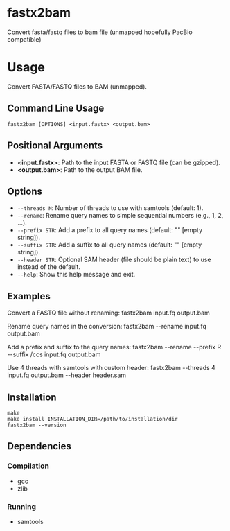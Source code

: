 # fastx2bam
Convert fasta/fastq files to bam file (unmapped hopefully PacBio compatible)

# Usage

Convert FASTA/FASTQ files to BAM (unmapped).

## Command Line Usage

    fastx2bam [OPTIONS] <input.fastx> <output.bam>

## Positional Arguments

- **<input.fastx>**: Path to the input FASTA or FASTQ file (can be gzipped).
- **<output.bam>**: Path to the output BAM file.

## Options

- `--threads N`: Number of threads to use with samtools (default: 1).
- `--rename`: Rename query names to simple sequential numbers (e.g., 1, 2, ...).
- `--prefix STR`: Add a prefix to all query names (default: "" [empty string]).
- `--suffix STR`: Add a suffix to all query names (default: "" [empty string]).
- `--header STR`: Optional SAM header (file should be plain text) to use instead of the default.
- `--help`: Show this help message and exit.

## Examples

Convert a FASTQ file without renaming:
    fastx2bam input.fq output.bam

Rename query names in the conversion:
    fastx2bam --rename input.fq output.bam

Add a prefix and suffix to the query names:
    fastx2bam --rename --prefix R --suffix /ccs input.fq output.bam

Use 4 threads with samtools with custom header:
    fastx2bam --threads 4 input.fq output.bam --header header.sam

## Installation
```
make
make install INSTALLATION_DIR=/path/to/installation/dir
fastx2bam --version
```

## Dependencies
### Compilation
- gcc
- zlib

### Running
- samtools
